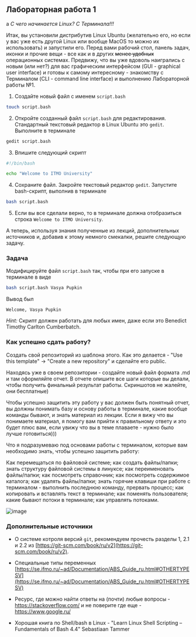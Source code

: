 ## Лабораторная работа 1 
а
*С чего начинается Linux? С Терминала!!!*

Итак, вы установили дистрибутив Linux Ubuntu (желательно его, но если у вас уже есть другой Linux или вообще MacOS то можно их использовать) и запустили его. Перед вами рабочий стол, панель задач, иконки и прочие вещи - все как и в других ~~менее удобных~~ операционных системах. Предвижу, что вы уже вдоволь наигрались с новым (или нет?) для вас графическим интерфейсом (GUI - graphical user interface) и готовы к самому интересному - знакомству с Терминалом (CLI - command line interface) и выполнению Лабораторной работы №1.

1. Создайте новый файл с именем `script.bash`

```bash
touch script.bash
```

2. Откройте созданный файл `script.bash` для редактирования. Стандартный текстовый редактор в Linux Ubuntu это `gedit`. Выполните в терминале

```bash
gedit script.bash
```

3. Впишите следующий скрипт

```bash
#!/bin/bash

echo "Welcome to ITMO University"
```

4. Сохраните файл. Закройте текстовый редактор `gedit`. Запустите bash-скрипт, выполнив в терминале

```bash
bash script.bash
```

5. Если вы все сделали верно, то в терминале должна отобразиться строка `Welcome to ITMO University`.


А теперь, используя знания полученные из лекций, дополнительных источников и, добавив к этому немного смекалки, решите следующую задачу.

### Задача

Модифицируйте файл `script.bash` так, чтобы при его запуске в терминале в виде

```bash
bash script.bash Vasya Pupkin
```

Вывод был

`Welcome, Vasya Pupkin`

*Hint:* Скрипт должен работать для любых имен, даже если это Benedict Timothy Carlton Cumberbatch.

### Как успешно сдать работу?

Создать свой репозиторий из шаблона этого. Как это делается - "Use this template" -> "Create a new repository" и сделайте его public. 

Находясь уже в своем репозитории - создайте новый файл формата .md и там оформляйте отчет. В отчете опишите все шаги которые вы делали, чтобы получить финальный результат работы. Скриншотов не жалейте, они бесплатные)

Чтобы успешно защитить эту работу у вас должен быть понятный отчет, вы должны понимать базу и основу работы в терминале, какие вообще команды бывают, и знать материал из лекции. Если я вижу что вы понимаете материал, я помогу вам прийти к правильному ответу и это будет плюс вам, если увижу что вы в теме плаваете - нужно было лучше готовиться)))

Что я подразумеваю под основами работы с терминалом, которые вам необходимо знать, чтобы успешно защитить работу:

Как перемещаться по файловой системе; как создать файлы/папки; знать структуру файловой системы в линуксе; как переименовать файлы/папки; как посмотреть справочник; как посмотреть содержимое каталога; как удалять файлы/папки; знать горячие клавиши при работе с терминалом - выполнить последнюю команду, прервать процесс; как копировать и вставлять текст в терминале; как поменять пользователя; какие бывают потоки в терминале; как управлять потоками.

![image](https://github.com/user-attachments/assets/7fa99c40-727f-4437-922c-d596e87a44b3)



### Дополнительные источники

* О системе котроля версий `git`, рекомендуем прочесть разделы 1, 2.1 и 2.2 из [https://git-scm.com/book/ru/v2](https://git-scm.com/book/ru/v2).

* Специальные типы переменных [https://se.ifmo.ru/~ad/Documentation/ABS_Guide_ru.html#OTHERTYPESV](https://se.ifmo.ru/~ad/Documentation/ABS_Guide_ru.html#OTHERTYPESV)

* Ресурс, где можно найти ответы на (почти) любые вопросы - https://stackoverflow.com/ и не поверите где еще - https://www.google.ru/

* Хорошая книга по Shell/bash в Linux - "Learn Linux Shell Scripting – Fundamentals of Bash 4.4"  Sebastiaan Tammer
